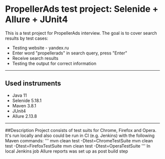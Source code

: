 # PropellerAds test project: Selenide + Allure + JUnit4
This is a test project for PropellerAds interview. The goal is to cover search results by test cases:
+ Testing website - yandex.ru
+ Enter word "propellerads" in search query, press "Enter"
+ Receive search results
+ Testing the output for correct information
__________________________________________________________________________________________________________________________________________________________________________________
## Used instruments 
+ Java 11
+ Selenide 5.18.1
+ Maven 3.8.1
+ JUnit4
+ Allure 2.13.8
__________________________________________________________________________________________________________________________________________________________________________________
##Description
Project consists of test suits for Chrome, Firefox and Opera. It's run locally and also could be run in CI (e.g. Jenkins) with the following Maven commands:
'''
mvn clean test -Dtest=ChromeTestSuite
mvn clean test -Dtest=FirefoxTestSuite
mvn clean test -Dtest=OperaTestSuite
'''
In local Jenkins job Allure reports was set up as post build step
